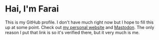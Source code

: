 # Hai, I'm Farai

This is my GitHub profile. I don't have much right now but I hope to fill this up at some point. Check out [my personal website](https://www.farai.xyz) and <a rel="me" href="https://mastodon.social/@faraixyz">Mastodon</a>. The only reason I put that link is so it's verified there, but it very much is me.
